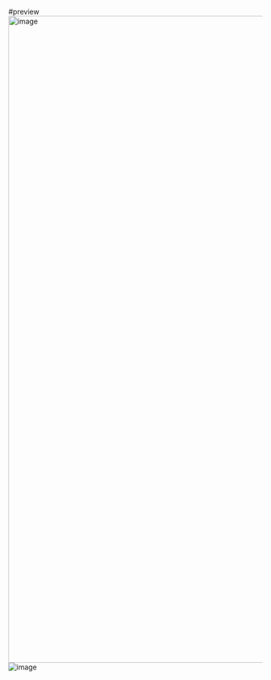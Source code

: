 #preview
<img width="1280" alt="image" src="https://github.com/freeface06/html-navbar-css-03/assets/46911878/1a0d64d6-2141-4858-ad2a-f784ff8bd3a3">
![image](https://github.com/freeface06/html-navbar-css-03/assets/46911878/eaf8185a-afc1-42e7-9bd1-67c0b3b7bc8f)

